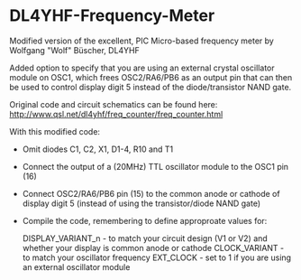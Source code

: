 # DL4YHF-Frequency-Meter

Modified version of the excellent, PIC Micro-based frequency meter by Wolfgang "Wolf" Büscher, DL4YHF

Added option to specify that you are using an external crystal oscillator module on OSC1, which frees OSC2/RA6/PB6 as an output pin that can then be used to control display digit 5 instead of the diode/transistor NAND gate.    

Original code and circuit schematics can be found here: http://www.qsl.net/dl4yhf/freq_counter/freq_counter.html

With this modified code: 

* Omit diodes C1, C2, X1, D1-4, R10 and T1

* Connect the output of a (20MHz) TTL oscillator module to the OSC1 pin (16)

* Connect OSC2/RA6/PB6 pin (15) to the common anode or cathode of display digit 5 (instead of using the transistor/diode NAND gate)

* Compile the code, remembering to define approproate values for:

  DISPLAY_VARIANT_n - to match your circuit design (V1 or V2) and whether your display is common anode or cathode
  CLOCK_VARIANT - to match your oscillator frequency
  EXT_CLOCK - set to 1 if you are using an external oscillator module

  
